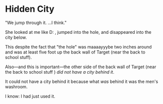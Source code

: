 # Hidden City

"We jump through it. ...I think."

She looked at me like D: , jumped into the hole, and disappeared into the city below.

This despite the fact that "the hole" was maaaayyybe two inches around and was at least five foot up the back wall of Target (near the back to school stuff).

Also—and this is important—the other side of the back wall of Target (near the back to school stuff ) _did not have a city behind it_.

It could not have a city behind it because what _was_ behind it was the men's washroom.

I know: I had just used it.

